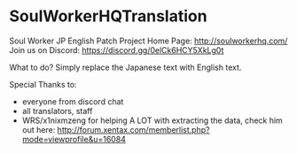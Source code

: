 # SoulWorkerHQTranslation
Soul Worker JP English Patch Project
Home Page: http://soulworkerhq.com/
Join us on Discord: https://discord.gg/0elCk6HCY5XkLg0t

What to do?
Simply replace the Japanese text with English text.




Special Thanks to:
  - everyone from discord chat
  - all translators, staff
  - WRS/x1nixmzeng for helping A LOT with extracting the data, check him out here: http://forum.xentax.com/memberlist.php?mode=viewprofile&u=16084
